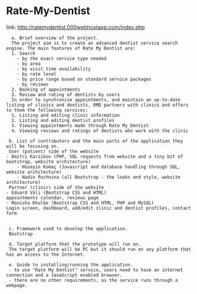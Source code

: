 ﻿ # Rate-My-Dentist
  
  link: http://ratemydentist.000webhostapp.com/index.php
 
      a. Brief overview of the project. 
      The project aim is to create an advanced dentist service search engine. The main features of Rate My Dentist are:
      1. Search
     	- by the exact service type needed
     	- by area
     	- by visit time availability
     	- by rate level
     	- by price range based on standard service packages
     	- by reviews
      2. Booking of appointments
      3. Review and rating of dentists by users
      In order to synchronise appointments, and maintain an up-to-date listing of clinics and dentists, RMD partners with clinics and offers to them the following services:
      1. Listing and editing clinic information
      2. Listing and editing dentist profiles
      3. Viewing appointments made through Rate My Dentist
      4. Viewing reviews and ratings of dentists who work with the clinic
    
     b. List of contributors and the main parts of the application they will be focusing on.
     User (patient) side of the website
	- Dmitri Karzikov (PHP, SQL requests from website and a tiny bit of bootstrap, website architecture)
     	- Hüseyin Komaç (Javascript and database handling through SQL, website architecture)
     	- Nadin Puchnina (all Bootstrap - the looks and style, website architecture)
     Partner (clinic) side of the website
	- Eduard Väli (Bootstrap CSS and HTML)
	appointments calendar, reviews page
	- Manisha Khulbe (Bootstrap CSS and HTML, PHP and MySQL)
	Login screen, dashboard, add/edit clinic and dentist profiles, contact form

 
     c. Framework used to develop the application.
     Bootstrap
     
     d. Target platform that the prototype will run on.
     The target platform will be PC but it should run on any platform that has an access to the Internet.
     
     e. Guide to installing/running the application.
     - to use "Rate My Dentist" service, users need to have an internet connection and a JavaScript enabled browser.
     - there are no other requirements, as the service runs through a webpage.
     
     
     
      
